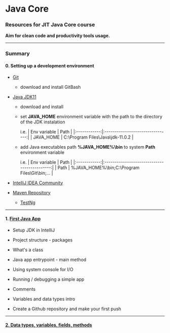 # Java Core

### Resources for **JIT Java Core** course

**Aim for clean code and productivity tools usage.**

***

### Summary

#### 0. Setting up a development environment

  - [Git](https://git-scm.com/downloads)    
  
     - download and install GitBash

  - [Java JDK11](https://www.oracle.com/java/technologies/javase-jdk11-downloads.html)
  
     - download and install 
     
     - set **JAVA_HOME** environment variable with the path to the directory of the JDK instalation
     
       i.e.
       | Env variable | Path                             |
       |:------------:|:--------------------------------:|
       | JAVA_HOME    | C:\Program Files\Java\jdk-11.0.2 |  
     
     - add Java executables path **%JAVA_HOME%\bin** to system **Path** environment variable
     
       i.e.
       | Env variable | Path                                         |
       |:------------:|:--------------------------------------------:|
       | Path         | %JAVA_HOME%\bin;C:\Program Files\Git\bin;... |          
     
  
  - [IntelliJ IDEA Community](https://www.jetbrains.com/idea/download/#section=windows)
  
  - [Maven Repository](https://mvnrepository.com/artifact/org.testng/testng)
  
     - [TestNg](https://mvnrepository.com/artifact/org.testng/testng)
  
***
  
#### 1. [First Java App](./src/course1)
 
   - Setup JDK in IntelliJ
   
   - Project structure - packages
   
   - What's a class     
   
   - Java app entrypoint - main method

   - Using system console for I/O  
   
   - Running / debugging a simple app
   
   - Comments
   
   - Variables and data types intro
   
   - Create a Github repository and make your first push
   
***
   
#### [2. Data types, variables, fields, methods](./src/course2)
   
   

